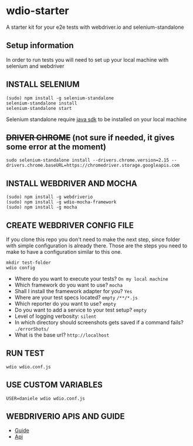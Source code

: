 # wdio-starter
A starter kit for your e2e tests with webdriver.io and selenium-standalone

## Setup information
In order to run tests you will need to set up your local machine with selenium and webdriver

INSTALL SELENIUM
--------------
```
(sudo) npm install -g selenium-standalone
selenium-standalone install
selenium-standalone start
```
Selenium standalone require [java sdk](http://www.oracle.com/technetwork/java/javase/downloads/jdk8-downloads-2133151.html) to be installed on your local machine

~~DRIVER CHROME~~ (not sure if needed, it gives some error at the moment)
--------------
```
sudo selenium-standalone install --drivers.chrome.version=2.15 --drivers.chrome.baseURL=https://chromedriver.storage.googleapis.com​
```
INSTALL WEBDRIVER AND MOCHA
--------------
```
(sudo) npm install -g webdriverio
(sudo) npm install -g wdio-mocha-framework
(sudo) npm install -g mocha​
```

CREATE WEBDRIVER CONFIG FILE
--------------
If you clone this repo you don't need to make the next step, since folder with simple configuration is already there.
Those are the steps you need to make to have a configuration similar to this one.

```
mkdir test-folder
wdio config
```

- Where do you want to execute your tests? `On my local machine`
- Which framework do you want to use? `mocha`
- Shall I install the framework adapter for you? `Yes`
- Where are your test specs located? `empty` `/**/*.js`
- Which reporter do you want to use? `empty`
- Do you want to add a service to your test setup? `empty`
- Level of logging verbosity: `silent`
- In which directory should screenshots gets saved if a command fails? `./errorShots/`
- What is the base url? `http://localhost`

RUN TEST
--------------
`wdio wdio.conf.js`


USE CUSTOM VARIABLES
--------------
`USER=daniele wdio wdio.conf.js`

WEBDRIVERIO APIS AND GUIDE
--------------
- [Guide](http://webdriver.io/guide.html)
- [Api](http://webdriver.io/api.html)
